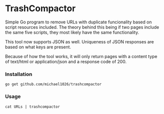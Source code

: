 # TrashCompactor
Simple Go program to remove URLs with duplicate funcionality based on script resources included. The theory behind this being if two pages include the same five scripts, they most likely have the same functionality.

This tool now supports JSON as well. Uniqueness of JSON responses are based on what keys are present.

Because of how the tool works, it will only return pages with a content type of text/html or application/json and a response code of 200. 

### Installation
`go get github.com/michael1026/trashcompactor`

### Usage
`cat URLs | trashcompactor`

